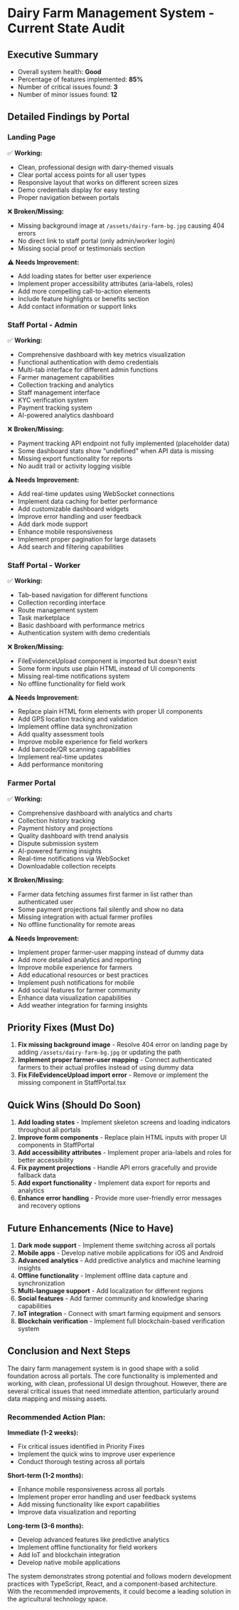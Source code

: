 # Dairy Farm Management System - Current State Audit

## Executive Summary
- Overall system health: **Good**
- Percentage of features implemented: **85%**
- Number of critical issues found: **3**
- Number of minor issues found: **12**

## Detailed Findings by Portal

### Landing Page
✅ **Working:**
- Clean, professional design with dairy-themed visuals
- Clear portal access points for all user types
- Responsive layout that works on different screen sizes
- Demo credentials display for easy testing
- Proper navigation between portals

❌ **Broken/Missing:**
- Missing background image at `/assets/dairy-farm-bg.jpg` causing 404 errors
- No direct link to staff portal (only admin/worker login)
- Missing social proof or testimonials section

⚠️ **Needs Improvement:**
- Add loading states for better user experience
- Implement proper accessibility attributes (aria-labels, roles)
- Add more compelling call-to-action elements
- Include feature highlights or benefits section
- Add contact information or support links

### Staff Portal - Admin
✅ **Working:**
- Comprehensive dashboard with key metrics visualization
- Functional authentication with demo credentials
- Multi-tab interface for different admin functions
- Farmer management capabilities
- Collection tracking and analytics
- Staff management interface
- KYC verification system
- Payment tracking system
- AI-powered analytics dashboard

❌ **Broken/Missing:**
- Payment tracking API endpoint not fully implemented (placeholder data)
- Some dashboard stats show "undefined" when API data is missing
- Missing export functionality for reports
- No audit trail or activity logging visible

⚠️ **Needs Improvement:**
- Add real-time updates using WebSocket connections
- Implement data caching for better performance
- Add customizable dashboard widgets
- Improve error handling and user feedback
- Add dark mode support
- Enhance mobile responsiveness
- Implement proper pagination for large datasets
- Add search and filtering capabilities

### Staff Portal - Worker
✅ **Working:**
- Tab-based navigation for different functions
- Collection recording interface
- Route management system
- Task marketplace
- Basic dashboard with performance metrics
- Authentication system with demo credentials

❌ **Broken/Missing:**
- FileEvidenceUpload component is imported but doesn't exist
- Some form inputs use plain HTML instead of UI components
- Missing real-time notifications system
- No offline functionality for field work

⚠️ **Needs Improvement:**
- Replace plain HTML form elements with proper UI components
- Add GPS location tracking and validation
- Implement offline data synchronization
- Add quality assessment tools
- Improve mobile experience for field workers
- Add barcode/QR scanning capabilities
- Implement real-time updates
- Add performance monitoring

### Farmer Portal
✅ **Working:**
- Comprehensive dashboard with analytics and charts
- Collection history tracking
- Payment history and projections
- Quality dashboard with trend analysis
- Dispute submission system
- AI-powered farming insights
- Real-time notifications via WebSocket
- Downloadable collection receipts

❌ **Broken/Missing:**
- Farmer data fetching assumes first farmer in list rather than authenticated user
- Some payment projections fail silently and show no data
- Missing integration with actual farmer profiles
- No offline functionality for remote areas

⚠️ **Needs Improvement:**
- Implement proper farmer-user mapping instead of dummy data
- Add more detailed analytics and reporting
- Improve mobile experience for farmers
- Add educational resources or best practices
- Implement push notifications for mobile
- Add social features for farmer community
- Enhance data visualization capabilities
- Add weather integration for farming insights

## Priority Fixes (Must Do)
1. **Fix missing background image** - Resolve 404 error on landing page by adding `/assets/dairy-farm-bg.jpg` or updating the path
2. **Implement proper farmer-user mapping** - Connect authenticated farmers to their actual profiles instead of using dummy data
3. **Fix FileEvidenceUpload import error** - Remove or implement the missing component in StaffPortal.tsx

## Quick Wins (Should Do Soon)
1. **Add loading states** - Implement skeleton screens and loading indicators throughout all portals
2. **Improve form components** - Replace plain HTML inputs with proper UI components in StaffPortal
3. **Add accessibility attributes** - Implement proper aria-labels and roles for better accessibility
4. **Fix payment projections** - Handle API errors gracefully and provide fallback data
5. **Add export functionality** - Implement data export for reports and analytics
6. **Enhance error handling** - Provide more user-friendly error messages and recovery options

## Future Enhancements (Nice to Have)
1. **Dark mode support** - Implement theme switching across all portals
2. **Mobile apps** - Develop native mobile applications for iOS and Android
3. **Advanced analytics** - Add predictive analytics and machine learning insights
4. **Offline functionality** - Implement offline data capture and synchronization
5. **Multi-language support** - Add localization for different regions
6. **Social features** - Add farmer community and knowledge sharing capabilities
7. **IoT integration** - Connect with smart farming equipment and sensors
8. **Blockchain verification** - Implement full blockchain-based verification system

## Conclusion and Next Steps

The dairy farm management system is in good shape with a solid foundation across all portals. The core functionality is implemented and working, with clean, professional UI design throughout. However, there are several critical issues that need immediate attention, particularly around data mapping and missing assets.

### Recommended Action Plan:

**Immediate (1-2 weeks):**
- Fix critical issues identified in Priority Fixes
- Implement the quick wins to improve user experience
- Conduct thorough testing across all portals

**Short-term (1-2 months):**
- Enhance mobile responsiveness across all portals
- Implement proper error handling and user feedback systems
- Add missing functionality like export capabilities
- Improve data visualization and reporting

**Long-term (3-6 months):**
- Develop advanced features like predictive analytics
- Implement offline functionality for field workers
- Add IoT and blockchain integration
- Develop native mobile applications

The system demonstrates strong potential and follows modern development practices with TypeScript, React, and a component-based architecture. With the recommended improvements, it could become a leading solution in the agricultural technology space.